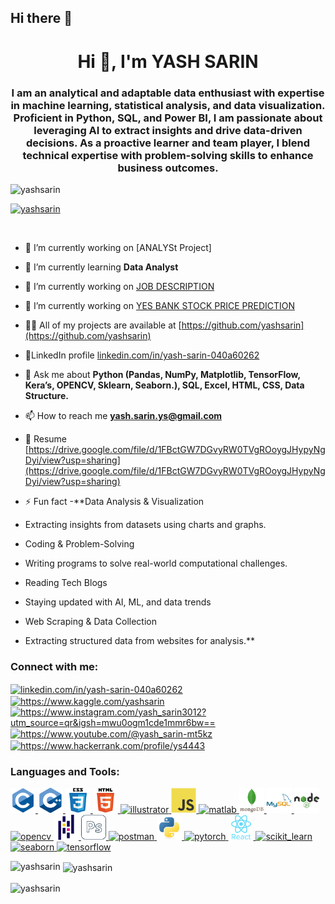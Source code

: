 ## Hi there 👋
<h1 align="center">Hi 👋, I'm YASH SARIN</h1>
<h3 align="center">I am an analytical and adaptable data enthusiast with expertise in machine learning, statistical analysis, and data visualization. Proficient in Python, SQL, and Power BI, I am passionate about leveraging AI to extract insights and drive data-driven decisions. As a proactive learner and team player, I blend technical expertise with problem-solving skills to enhance business outcomes.</h3>

<p align="left"> <img src="https://komarev.com/ghpvc/?username=yashsarin&label=Profile%20views&color=0e75b6&style=flat" alt="yashsarin" /> </p>

<p align="left"> <a href="https://github.com/ryo-ma/github-profile-trophy"><img src="https://github-profile-trophy.vercel.app/?username=yashsarin" alt="yashsarin" /></a> </p>

<p align="left"> <a href="https://twitter.com/" target="blank"><img src="https://img.shields.io/twitter/follow/?logo=twitter&style=for-the-badge" alt="" /></a> </p>

- 🔭 I’m currently working on [ANALYSt Project]

- 🌱 I’m currently learning **Data Analyst**

- 🔭 I’m currently working on [JOB DESCRIPTION](https://github.com/yashsarin/JOB-DESCRIPTION)

- 🔭 I’m currently working on [YES BANK STOCK PRICE PREDICTION](https://github.com/yashsarin/SRM-IST-MACHINE-LEARNING-PROJECT)

- 👨‍💻 All of my projects are available at [https://github.com/yashsarin](https://github.com/yashsarin)

- 📝LinkedIn profile [linkedin.com/in/yash-sarin-040a60262](linkedin.com/in/yash-sarin-040a60262)

- 💬 Ask me about **Python (Pandas, NumPy, Matplotlib, TensorFlow, Kera’s, OPENCV, Sklearn, Seaborn.), SQL, Excel, HTML, CSS, Data Structure.**

- 📫 How to reach me **yash.sarin.ys@gmail.com**

- 📄 Resume [https://drive.google.com/file/d/1FBctGW7DGvyRW0TVgROoygJHypyNgDyi/view?usp=sharing](https://drive.google.com/file/d/1FBctGW7DGvyRW0TVgROoygJHypyNgDyi/view?usp=sharing)

- ⚡ Fun fact -**Data Analysis & Visualization 
- Extracting insights from datasets using charts and graphs.
- Coding & Problem-Solving
- Writing programs to solve real-world computational challenges.
- Reading Tech Blogs
- Staying updated with AI, ML, and data trends
- Web Scraping & Data Collection
- Extracting structured data from websites for analysis.**

<h3 align="left">Connect with me:</h3>
<p align="left">
<a href="https://linkedin.com/in/linkedin.com/in/yash-sarin-040a60262" target="blank"><img align="center" src="https://raw.githubusercontent.com/rahuldkjain/github-profile-readme-generator/master/src/images/icons/Social/linked-in-alt.svg" alt="linkedin.com/in/yash-sarin-040a60262" height="30" width="40" /></a>
<a href="https://kaggle.com/https://www.kaggle.com/yashsarin" target="blank"><img align="center" src="https://raw.githubusercontent.com/rahuldkjain/github-profile-readme-generator/master/src/images/icons/Social/kaggle.svg" alt="https://www.kaggle.com/yashsarin" height="30" width="40" /></a>
<a href="https://instagram.com/https://www.instagram.com/yash_sarin3012?utm_source=qr&igsh=mwu0ogm1cde1mmr6bw==" target="blank"><img align="center" src="https://raw.githubusercontent.com/rahuldkjain/github-profile-readme-generator/master/src/images/icons/Social/instagram.svg" alt="https://www.instagram.com/yash_sarin3012?utm_source=qr&igsh=mwu0ogm1cde1mmr6bw==" height="30" width="40" /></a>
<a href="https://www.youtube.com/c/https://www.youtube.com/@yash_sarin-mt5kz" target="blank"><img align="center" src="https://raw.githubusercontent.com/rahuldkjain/github-profile-readme-generator/master/src/images/icons/Social/youtube.svg" alt="https://www.youtube.com/@yash_sarin-mt5kz" height="30" width="40" /></a>
<a href="https://www.hackerrank.com/https://www.hackerrank.com/profile/ys4443" target="blank"><img align="center" src="https://raw.githubusercontent.com/rahuldkjain/github-profile-readme-generator/master/src/images/icons/Social/hackerrank.svg" alt="https://www.hackerrank.com/profile/ys4443" height="30" width="40" /></a>
</p>

<h3 align="left">Languages and Tools:</h3>
<p align="left"> <a href="https://www.cprogramming.com/" target="_blank" rel="noreferrer"> <img src="https://raw.githubusercontent.com/devicons/devicon/master/icons/c/c-original.svg" alt="c" width="40" height="40"/> </a> <a href="https://www.w3schools.com/cpp/" target="_blank" rel="noreferrer"> <img src="https://raw.githubusercontent.com/devicons/devicon/master/icons/cplusplus/cplusplus-original.svg" alt="cplusplus" width="40" height="40"/> </a> <a href="https://www.w3schools.com/css/" target="_blank" rel="noreferrer"> <img src="https://raw.githubusercontent.com/devicons/devicon/master/icons/css3/css3-original-wordmark.svg" alt="css3" width="40" height="40"/> </a> <a href="https://www.w3.org/html/" target="_blank" rel="noreferrer"> <img src="https://raw.githubusercontent.com/devicons/devicon/master/icons/html5/html5-original-wordmark.svg" alt="html5" width="40" height="40"/> </a> <a href="https://www.adobe.com/in/products/illustrator.html" target="_blank" rel="noreferrer"> <img src="https://www.vectorlogo.zone/logos/adobe_illustrator/adobe_illustrator-icon.svg" alt="illustrator" width="40" height="40"/> </a> <a href="https://developer.mozilla.org/en-US/docs/Web/JavaScript" target="_blank" rel="noreferrer"> <img src="https://raw.githubusercontent.com/devicons/devicon/master/icons/javascript/javascript-original.svg" alt="javascript" width="40" height="40"/> </a> <a href="https://www.mathworks.com/" target="_blank" rel="noreferrer"> <img src="https://upload.wikimedia.org/wikipedia/commons/2/21/Matlab_Logo.png" alt="matlab" width="40" height="40"/> </a> <a href="https://www.mongodb.com/" target="_blank" rel="noreferrer"> <img src="https://raw.githubusercontent.com/devicons/devicon/master/icons/mongodb/mongodb-original-wordmark.svg" alt="mongodb" width="40" height="40"/> </a> <a href="https://www.mysql.com/" target="_blank" rel="noreferrer"> <img src="https://raw.githubusercontent.com/devicons/devicon/master/icons/mysql/mysql-original-wordmark.svg" alt="mysql" width="40" height="40"/> </a> <a href="https://nodejs.org" target="_blank" rel="noreferrer"> <img src="https://raw.githubusercontent.com/devicons/devicon/master/icons/nodejs/nodejs-original-wordmark.svg" alt="nodejs" width="40" height="40"/> </a> <a href="https://opencv.org/" target="_blank" rel="noreferrer"> <img src="https://www.vectorlogo.zone/logos/opencv/opencv-icon.svg" alt="opencv" width="40" height="40"/> </a> <a href="https://pandas.pydata.org/" target="_blank" rel="noreferrer"> <img src="https://raw.githubusercontent.com/devicons/devicon/2ae2a900d2f041da66e950e4d48052658d850630/icons/pandas/pandas-original.svg" alt="pandas" width="40" height="40"/> </a> <a href="https://www.photoshop.com/en" target="_blank" rel="noreferrer"> <img src="https://raw.githubusercontent.com/devicons/devicon/master/icons/photoshop/photoshop-line.svg" alt="photoshop" width="40" height="40"/> </a> <a href="https://postman.com" target="_blank" rel="noreferrer"> <img src="https://www.vectorlogo.zone/logos/getpostman/getpostman-icon.svg" alt="postman" width="40" height="40"/> </a> <a href="https://www.python.org" target="_blank" rel="noreferrer"> <img src="https://raw.githubusercontent.com/devicons/devicon/master/icons/python/python-original.svg" alt="python" width="40" height="40"/> </a> <a href="https://pytorch.org/" target="_blank" rel="noreferrer"> <img src="https://www.vectorlogo.zone/logos/pytorch/pytorch-icon.svg" alt="pytorch" width="40" height="40"/> </a> <a href="https://reactjs.org/" target="_blank" rel="noreferrer"> <img src="https://raw.githubusercontent.com/devicons/devicon/master/icons/react/react-original-wordmark.svg" alt="react" width="40" height="40"/> </a> <a href="https://scikit-learn.org/" target="_blank" rel="noreferrer"> <img src="https://upload.wikimedia.org/wikipedia/commons/0/05/Scikit_learn_logo_small.svg" alt="scikit_learn" width="40" height="40"/> </a> <a href="https://seaborn.pydata.org/" target="_blank" rel="noreferrer"> <img src="https://seaborn.pydata.org/_images/logo-mark-lightbg.svg" alt="seaborn" width="40" height="40"/> </a> <a href="https://www.tensorflow.org" target="_blank" rel="noreferrer"> <img src="https://www.vectorlogo.zone/logos/tensorflow/tensorflow-icon.svg" alt="tensorflow" width="40" height="40"/> </a> </p>

<p><img align="left" src="https://github-readme-stats.vercel.app/api/top-langs?username=yashsarin&show_icons=true&locale=en&layout=compact" alt="yashsarin" /></p>

<p>&nbsp;<img align="center" src="https://github-readme-stats.vercel.app/api?username=yashsarin&show_icons=true&locale=en" alt="yashsarin" /></p>

<p><img align="center" src="https://github-readme-streak-stats.herokuapp.com/?user=yashsarin&" alt="yashsarin" /></p>
